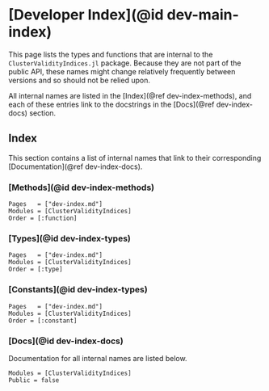 # [Developer Index](@id dev-main-index)

This page lists the types and functions that are internal to the `ClusterValidityIndices.jl` package.
Because they are not part of the public API, these names might change relatively frequently between versions and so should not be relied upon.

All internal names are listed in the [Index](@ref dev-index-methods), and each of these entries link to the docstrings in the [Docs](@ref dev-index-docs) section.

## Index

This section contains a list of internal names that link to their corresponding [Documentation](@ref dev-index-docs).

### [Methods](@id dev-index-methods)

```@index
Pages   = ["dev-index.md"]
Modules = [ClusterValidityIndices]
Order = [:function]
```

### [Types](@id dev-index-types)

```@index
Pages   = ["dev-index.md"]
Modules = [ClusterValidityIndices]
Order = [:type]
```

### [Constants](@id dev-index-types)

```@index
Pages   = ["dev-index.md"]
Modules = [ClusterValidityIndices]
Order = [:constant]
```

### [Docs](@id dev-index-docs)

Documentation for all internal names are listed below.

```@autodocs
Modules = [ClusterValidityIndices]
Public = false
```
